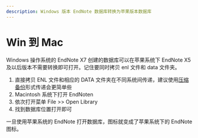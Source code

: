 ```yaml
---
description: Windows 版本 EndNote 数据库转换为苹果版本数据库
---
```


# Win 到 Mac

Windows 操作系统的 EndNote X7 创建的数据库可以在苹果系统下 EndNote X5 及以后版本不需要转换即可打开。记住要同时拷贝 enl 文件和 data 文件夹。

1. 直接拷贝 ENL 文件和相应的 DATA 文件夹在不同系统间传递，建议使用[压缩备份](../../saving_a_cmprssdcpy_ofa_lib.md)形式传递会更简单些
2. Macintosh 系统下打开 EndNoten
3. 依次打开菜单 File &gt;&gt; Open Library
4. 找到数据库位置打开即可

一旦使用苹果系统的 EndNote 打开数据库，图标就变成了苹果系统下的 EndNote图标。

